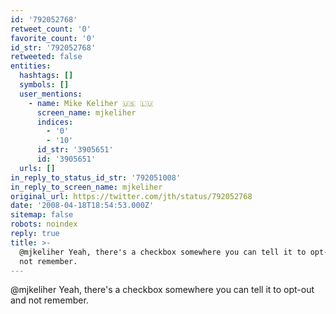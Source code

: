 ```yaml
---
id: '792052768'
retweet_count: '0'
favorite_count: '0'
id_str: '792052768'
retweeted: false
entities:
  hashtags: []
  symbols: []
  user_mentions:
    - name: Mike Keliher 🇺🇸 🇱🇺
      screen_name: mjkeliher
      indices:
        - '0'
        - '10'
      id_str: '3905651'
      id: '3905651'
  urls: []
in_reply_to_status_id_str: '792051008'
in_reply_to_screen_name: mjkeliher
original_url: https://twitter.com/jth/status/792052768
date: '2008-04-18T18:54:53.000Z'
sitemap: false
robots: noindex
reply: true
title: >-
  @mjkeliher Yeah, there's a checkbox somewhere you can tell it to opt-out and
  not remember.
---
```


@mjkeliher Yeah, there's a checkbox somewhere you can tell it to opt-out and not remember.